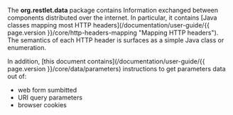 The **org.restlet.data** package contains Information exchanged between components distributed over the internet. In particular, it contains [Java classes mapping most HTTP headers](/documentation/user-guide/{{ page.version }}/core/http-headers-mapping "Mapping HTTP headers"). The semantics of each HTTP header is surfaces as a simple Java class or enumeration.


In addition, [this document contains](/documentation/user-guide/{{ page.version }}/core/data/parameters) instructions to get parameters data out of:
 - web form sumbitted
 - URI query parameters
 - browser cookies
